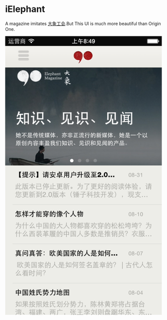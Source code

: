 iElephant
================
A  magazine imitates [大象工会](http://www.idaxiang.org/ "悬停显示").But This UI is much more beautiful than Origin One.

![](https://github.com/Liqiankun/iElephant/raw/master/idaxiang/大象Image/iosidaxiang.png ) 
